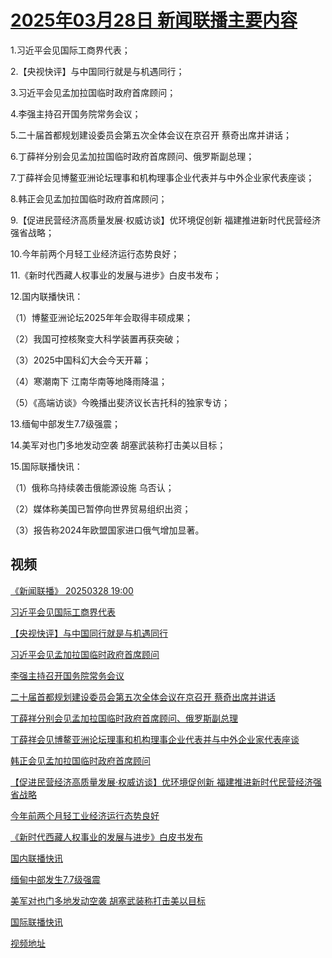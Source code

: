 # [2025年03月28日 新闻联播主要内容](https://tv.cctv.com/lm/xwlb/day/20250328.shtml)

1.习近平会见国际工商界代表；

2.【央视快评】与中国同行就是与机遇同行；

3.习近平会见孟加拉国临时政府首席顾问；

4.李强主持召开国务院常务会议；

5.二十届首都规划建设委员会第五次全体会议在京召开 蔡奇出席并讲话；

6.丁薛祥分别会见孟加拉国临时政府首席顾问、俄罗斯副总理；

7.丁薛祥会见博鳌亚洲论坛理事和机构理事企业代表并与中外企业家代表座谈；

8.韩正会见孟加拉国临时政府首席顾问；

9.【促进民营经济高质量发展·权威访谈】优环境促创新 福建推进新时代民营经济强省战略；

10.今年前两个月轻工业经济运行态势良好；

11.《新时代西藏人权事业的发展与进步》白皮书发布；

12.国内联播快讯：

（1）博鳌亚洲论坛2025年年会取得丰硕成果；

（2）我国可控核聚变大科学装置再获突破；

（3）2025中国科幻大会今天开幕；

（4）寒潮南下 江南华南等地降雨降温；

（5）《高端访谈》今晚播出斐济议长吉托科的独家专访；

13.缅甸中部发生7.7级强震；

14.美军对也门多地发动空袭 胡塞武装称打击美以目标；

15.国际联播快讯：

（1）俄称乌持续袭击俄能源设施 乌否认；

（2）媒体称美国已暂停向世界贸易组织出资；

（3）报告称2024年欧盟国家进口俄气增加显著。

## 视频

[《新闻联播》 20250328 19:00](https://tv.cctv.com/2025/03/28/VIDEVtN5ogtxLTvdvlBYc7dB250328.shtml)

[习近平会见国际工商界代表](https://tv.cctv.com/2025/03/28/VIDEksemkO756t6MuiaLOly7250328.shtml)

[【央视快评】与中国同行就是与机遇同行](https://tv.cctv.com/2025/03/28/VIDEY52Rsfoq3neKdgY6hdR1250328.shtml)

[习近平会见孟加拉国临时政府首席顾问](https://tv.cctv.com/2025/03/28/VIDE2FJueuDZSrkbxXbuu20G250328.shtml)

[李强主持召开国务院常务会议](https://tv.cctv.com/2025/03/28/VIDEGTndGfJsC8RT9w8WPeen250328.shtml)

[二十届首都规划建设委员会第五次全体会议在京召开 蔡奇出席并讲话](https://tv.cctv.com/2025/03/28/VIDEsTX9Ew181YSJrpwE8Nop250328.shtml)

[丁薛祥分别会见孟加拉国临时政府首席顾问、俄罗斯副总理](https://tv.cctv.com/2025/03/28/VIDEP4YY9fX0vjgQ3aD4suUb250328.shtml)

[丁薛祥会见博鳌亚洲论坛理事和机构理事企业代表并与中外企业家代表座谈](https://tv.cctv.com/2025/03/28/VIDEDozMM3zxsV7W8tmyPObu250328.shtml)

[韩正会见孟加拉国临时政府首席顾问](https://tv.cctv.com/2025/03/28/VIDEjbVxSRxuRhaW9tQ9HDu3250328.shtml)

[【促进民营经济高质量发展·权威访谈】优环境促创新 福建推进新时代民营经济强省战略](https://tv.cctv.com/2025/03/28/VIDEtmgrnKJAqry4SebUAP4z250328.shtml)

[今年前两个月轻工业经济运行态势良好](https://tv.cctv.com/2025/03/28/VIDEosrPTpaPccEIOi8bb4z9250328.shtml)

[《新时代西藏人权事业的发展与进步》白皮书发布](https://tv.cctv.com/2025/03/28/VIDEb7H5zHQuRLJ6REwaz3L3250328.shtml)

[国内联播快讯](https://tv.cctv.com/2025/03/28/VIDEvPWOBW07AFahcaqRN6v7250328.shtml)

[缅甸中部发生7.7级强震](https://tv.cctv.com/2025/03/28/VIDE8LToKRcf8CpEqJ5JnFo0250328.shtml)

[美军对也门多地发动空袭 胡塞武装称打击美以目标](https://tv.cctv.com/2025/03/28/VIDEG64HvCeqa7gP2t3pm7QK250328.shtml)

[国际联播快讯](https://tv.cctv.com/2025/03/28/VIDEep010lmWh7XfW4IOsZqm250328.shtml)

[视频地址](https://tv.cctv.com/lm/xwlb/day/20250328.shtml) 

